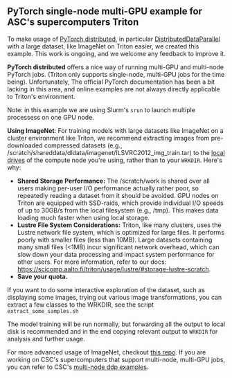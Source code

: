 ## PyTorch single-node multi-GPU example for ASC's supercomputers Triton

To make usage of [PyTorch distributed][pytorch_dist], in particular
[DistributedDataParallel][ddp] with a large dataset, like ImageNet on Triton easier, we created this example. This work is ongoing, and we welcome any feedback to improve it.

**PyTorch distributed** offers a nice way of running multi-GPU and multi-node PyTorch jobs. (Triton only supports single-node, multi-GPU jobs for the time being). Unfortunately, The official PyTorch
documentation has been a bit lacking in this area, and online examples are not always directly applicable to Triton's environment. 

Note: in this example we are using Slurm's `srun` to launch multiple processess on one GPU node.

**Using ImageNet**: For training models with large datasets like ImageNet on a cluster environment like Triton, we recommend extracting images from pre-downloaded compressed datasets (e.g., /scratch/shareddata/dldata/imagenet/ILSVRC2012_img_train.tar) to the [local drives](https://scicomp.aalto.fi/triton/usage/localstorage/) of the compute node you're using, rather than to your `WRKDIR`. Here's why:

- **Shared Storage Performance:** The /scratch/work is shared over all users making per-user I/O performance actually rather poor, so repeatedly reading a dataset from it should be avoided. GPU nodes on Triton are equipped with SSD-raids, which provide individual I/O speeds of up to 30GB/s from the local filesystem (e.g., /tmp). This makes data loading much faster when using local storage.
- **Lustre File System Considerations:** Triton, like many clusters, uses the Lustre network file system, which is optimized for large files. It performs poorly with smaller files (less than 10MB). Large datasets containing many small files (<1MB) incur significant network overhead, which can slow down your data processing and impact system performance for other users. For more information, refer to our docs: https://scicomp.aalto.fi/triton/usage/lustre/#storage-lustre-scratch. 
- **Save your quota.**

If you want to do some interactive exploration of the dataset, such as displaying some images, trying out various image transformations, you can extract a few classes to the WRKDIR, see the script `extract_some_samples.sh` 

The model training will be run normally, but forwarding all the output to local disk is recommended and in the end copying relevant output to `WRKDIR` for analysis and further usage.

For more advanced usage of ImageNet, checkout [this repo](https://github.com/AaltoRSE/ImageNetTools).
If you are working on CSC's supercomputers that support multi-node, multi-GPU jobs, you can refer to CSC's
[multi-node ddp examples](https://github.com/CSCfi/pytorch-ddp-examples).


[pytorch_dist]: https://pytorch.org/tutorials/beginner/dist_overview.html
[ddp]: https://pytorch.org/docs/stable/generated/torch.nn.parallel.DistributedDataParallel.html
